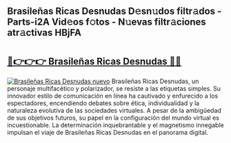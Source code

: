 ## Brasileñas Ricas Desnudas D𝚎sn𝚞dos filtr𝚊dos - Parts-i2A Vid𝚎os f𝚘tos - N𝚞evas filtr𝚊ciones atr𝚊ctivas HBjFA

# <h2><a href="http://mb92ar.tromn.icu/?c=Brasile%c3%b1as+Ricas+Desnudas">🔗👉👉👉 Brasileñas Ricas Desnudas 🔗🔗</a></h2>

[![Brasileñas Ricas Desnudas nuevo](https://i.imgur.com/pEAQMta.gif)](http://mb92ar.tromn.icu/?c=Brasile%c3%b1as+Ricas+Desnudas)
Brasileñas Ricas Desnudas, un personaje multifacético y polarizador, se resiste a las etiquetas simples. Su innovador estilo de comunicación en línea ha cautivado y enfurecido a los espectadores, encendiendo debates sobre ética, individualidad y la naturaleza evolutiva de las sociedades virtuales. A pesar de la ambigüedad de sus objetivos futuros, su papel en la configuración del mundo virtual es incuestionable. La determinación inquebrantable y el magnetismo innegable impulsan el viaje de Brasileñas Ricas Desnudas en el panorama digital.
